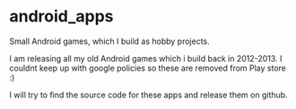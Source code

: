 # android_apps
Small Android games, which I build as hobby projects.

I am releasing all my old Android games which i build back in 2012-2013. I couldnt keep up with google policies so these are removed from Play store :)


I will try to find the source code for these apps and release them on github.

